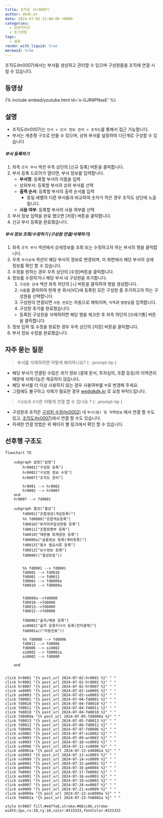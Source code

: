 ```yaml
---
title: 조직도 (hr0007)
author: dkdk.kr
date: 2024-07-02 13:00:00 +0800
categories:
  - 코어가이드
  - 초기셋팅
tags:
  - 설정
render_with_liquid: true
mermaid: true
---
```

조직도(hr0007)에서는 부서를 생성하고 관리할 수 있으며 구성원들을 조직에 연결 시킬 수 있습니다. 

## 동영상

{% include embed/youtube.html id='o-GJR9PNseE' %}

## 설명

- 조직도(hr0007)는 `인사 > 인사 정보 관리 > 조직도`를 통해서 접근 가능합니다.
- 부서는 계층형 구조로 만들 수 있으며, 상위 부서를 설정하여 다단계로 구성할 수 있습니다
##### 부서 등록하기
1. 좌측 `조직 부서` 섹션 우측 상단의 [신규 등록] 버튼을 클릭합니다.
2. 부서 등록 드로어가 열리면, 부서 정보를 입력합니다.
	* **부서명**: 등록할 부서의 이름을 입력
	- 상위부서: 등록할 부서의 상위 부서를 선택
	- **출력 순서**: 등록할 부서의 출력 순서를 입력
		- 동일 레벨의 다른 부서들과 비교하여 숫자가 작은 경우 조직도 상단에 노출됩니다. 
	- **사용 여부**: 등록할 부서의 사용 여부를 선택
3. 부서 정보 입력을 완료 했으면 [저장] 버튼을 클릭합니다.
4. 신규 부서 등록을 완료했습니다.
##### 부서 정보 조회/수정하기 (구성원 연결/삭제하기)
1. 좌측 `조직 부서` 섹션에서 상세정보를 조회 또는 수정하고자 하는 부서의 행을 클릭합니다.
2. 우측 `부서상세` 섹션이 해당 부서의 정보로 변경되며, 이 화면에서 해당 부서의 상세 정보를 확인 할 수 있습니다.
3. 수정을 원하는 경우 우측 상단의 [수정]버튼을 클릭합니다.
4. 정보를 수정하거나 해당 부서 내 구성원을 추가합니다.
	1. `구성원 상세` 섹션 좌측 하단의 [+] 버튼을 클릭하여 행을 생성합니다.
	2. `이름`을 클릭하여 현재 본 회사(VC)에 등록된 모든 구성원 중 추가하고자 하는 구성원을 선택합니다.
	3. 구성원이 연결되면 `사원 번호`는 자동으로 채워지며, `직책`과 `발령일`을 입력합니다.
	4. 구성원 추가를 완료했습니다.
	- 등록된 구성원을 삭제하려면 해당 행을 체크한 후 좌측 하단의 [쓰레기통] 버튼을 클릭합니다.
5. 정보 입력 및 수정을 완료한 경우 우측 상단의 [저장] 버튼을 클릭합니다.
6. 부서 정보 수정을 완료했습니다.
## 자주 묻는 질문

> 부서를 삭제하려면 어떻게 해야하나요?
{: .prompt-tip }
- 해당 부서가 연결된 수많은 과거 정보 (결재 문서, 투자심의, 조합 등등)의 이력관리 때문에 삭제기능은 제공하지 않습니다.
- 해당 부서를 더 이상 사용하지 않는 경우 사용여부를 `부`로 변경해 주세요.
- 그럼에도 불구하고 삭제가 필요한 경우 we@dkdk.kr 로 요청 부탁드립니다.

> `구성원`과 `조직`은 어떻게 연결 할 수 있나요 ?
{: .prompt-tip }
- 구성원과 조직은 [구성원 수정(hr0002)](https://guide.vcworks.kr/posts/hr0002/) 내 `부서(팀) 및 직책정보` 에서 연결 할 수도 있고, [조직도(hr0007)](https://guide.vcworks.kr/posts/hr0007/)에서 연결 할 수도 있습니다.
- 자세한 연결 방법은 위 페이지 별 링크에서 확인 할 수 있습니다.



## 선후행 구조도

```mermaid
flowchart TD

    subgraph 설정["설정"]
        hr0001["구성원 등록"]
        hr0002["구성원 정보 수정"]
        hr0007["조직도 관리"]

        hr0001 --> hr0002
        hr0002 --> hr0007    
    end
    hr0007 --> fd0001

    subgraph 결성["결성"]
        fd0001["조합생성(개요등록)"]
        %% fd0009["조합개요등록"]
        fd0010["투자의무달성현황 등록"]
        fd0011["조합원명부 등록"]
        fm0010["재원별 회계원장 등록"]
        fd0009a["금융정보 등록(계좌등록)"]
        fd0013["필수 필요서류 등록"]
        fd0012["보수정보 등록"]
        fd0000(("결성완료"))

        
        %% fd0001 --> fd0001
        fd0001 --> fd0010
        fd0001 --> fd0011 
        fd0001 --> fd0009a 
        fm0010 --> fd0009a


        fd0009a-->fd0000
        fd0010-->fd0000
        fd0013-->fd0000
        fd0012-->fd0000

        fd0006["출자/배분 등록"]
        oi0002["출자 운용지시서 등록(전자결재)"]
        fm0001a(("자동전표"))

        %% fd0000 --> fd0006
        fd0011 --> fd0006
        fd0006 --> oi0002 
        oi0002 --> fm0001a
        oi0002 --> fd0000

    end

    
click hr0001 "{% post_url 2024-07-02-hr0001 %}" " "
click hr0002 "{% post_url 2024-07-02-hr0002 %}" " "
click hr0007 "{% post_url 2024-07-02-hr0007 %}" " "
click se0005 "{% post_url 2024-07-02-se0005 %}" " "
click se0003 "{% post_url 2024-07-03-se0003 %}" " "
click fd0001 "{% post_url 2024-07-04-fd0001 %}" " "
click fd0010 "{% post_url 2024-07-04-fd0010 %}" " "
click fd0011 "{% post_url 2024-07-04-fd0011 %}" " "
click fm0010 "{% post_url 2024-07-04-fm0010 %}" " "
click fd0009a "{% post_url 2024-07-05-fd0009a %}" " "
click fd0013 "{% post_url 2024-07-05-fd0013 %}" " "
click fd0012 "{% post_url 2024-07-06-fd0012 %}" " "
click fd0006 "{% post_url 2024-07-07-fd0006 %}" " "
click oi0002 "{% post_url 2024-07-07-oi0002 %}" " "
click wr0003 "{% post_url 2024-07-09-wr0003 %}" " "
click vs0003 "{% post_url 2024-07-10-vs0003 %}" " "
click vs0006 "{% post_url 2024-07-11-vs0006 %}" " "
click ed0001a "{% post_url 2024-07-12-ed0001a %}" " "
click oi0003 "{% post_url 2024-07-13-oi0003 %}" " "
click vs0009 "{% post_url 2024-07-14-vs0009 %}" " "
click pm0001 "{% post_url 2024-07-15-pm0001 %}" " "
click pm0004 "{% post_url 2024-07-16-pm0004 %}" " "
click fm0002 "{% post_url 2024-07-17-fm0002 %}" " "
click ex0001 "{% post_url 2024-07-18-ex0001 %}" " "
click oi0001 "{% post_url 2024-07-19-oi0001 %}" " "
click ex0007 "{% post_url 2024-07-20-ex0007 %}" " "
click ex0009 "{% post_url 2024-07-21-ex0009 %}" " "
click ex0009a "{% post_url 2024-07-22-ex0009a %}" " "
click fm0002a "{% post_url 2024-07-23-fm0002a %}" " "

style hr0007 fill:#e6ffe6,stroke:#66cc66,stroke-width:2px,rx:10,ry:10,color:#333333,fontColor:#333333
```
